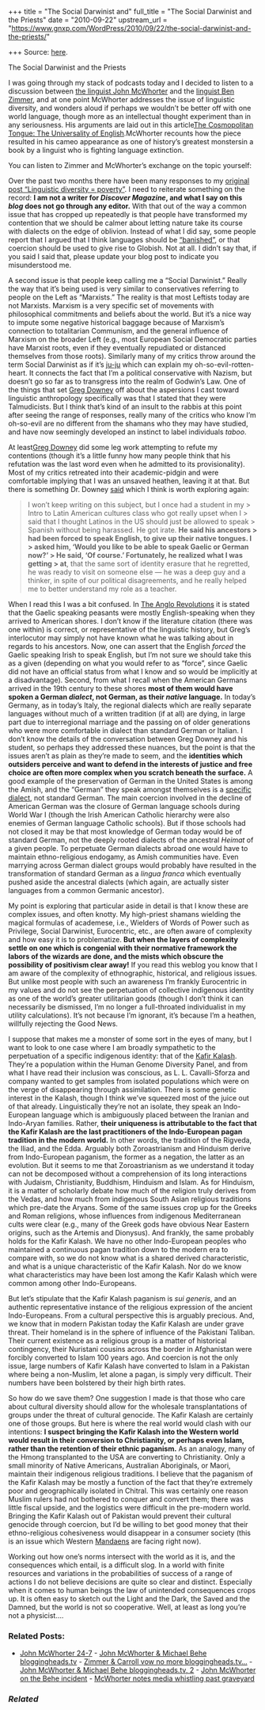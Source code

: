 +++
title = "The Social Darwinist and"
full_title = "The Social Darwinist and the Priests"
date = "2010-09-22"
upstream_url = "https://www.gnxp.com/WordPress/2010/09/22/the-social-darwinist-and-the-priests/"

+++
Source: [here](https://www.gnxp.com/WordPress/2010/09/22/the-social-darwinist-and-the-priests/).

The Social Darwinist and the Priests

I was going through my stack of podcasts today and I decided to listen to a discussion between [the linguist John McWhorter](https://en.wikipedia.org/wiki/John_McWhorter) and the [linguist Ben Zimmer](https://en.wikipedia.org/wiki/Ben_Zimmer), and at one point McWhorter addresses the issue of linguistic diversity, and wonders aloud if perhaps we wouldn’t be better off with one world language, though more as an intellectual thought experiment than in any seriousness. His arguments are laid out in this article[The Cosmopolitan Tongue: The Universality of English](http://www.worldaffairsjournal.org/articles/2009-Fall/full-McWhorter-Fall-2009.html).McWhorter recounts how the piece resulted in his cameo appearance as one of history’s greatest monstersin a book by a linguist who is fighting language extinction.

You can listen to Zimmer and McWhorter’s exchange on the topic yourself:

  
Over the past two months there have been many responses to my [original post “Linguistic diversity = poverty”](http://blogs.discovermagazine.com/gnxp/2010/07/linguistic-diversity-poverty/). I need to reiterate something on the record: **I am not a writer for *Discover Magazine*, and what I say on this *blog* does not go through any editor.** With that out of the way a common issue that has cropped up repeatedly is that people have transformed my contention that we should be calmer about letting nature take its course with dialects on the edge of oblivion. Instead of what I did say, some people report that I argued that I think languages should be [“banished”](http://www.theworld.org/2010/08/04/how-do-say-refudiate-in-belgian/), or that coercion should be used to give rise to Globish. Not at all. I didn’t say that, if you said I said that, please update your blog post to indicate you misunderstood me.

A second issue is that people keep calling me a “Social Darwinist.” Really the way that it’s being used is very similar to conservatives referring to people on the Left as “Marxists.” The reality is that most Leftists today are not Marxists. Marxism is a very specific set of movements with philosophical commitments and beliefs about the world. But it’s a nice way to impute some negative historical baggage because of Marxism’s connection to totalitarian Communism, and the general influence of Marxism on the broader Left (e.g., most European Social Democratic parties have Marxist roots, even if they eventually repudiated or distanced themselves from those roots). Similarly many of my critics throw around the term Social Darwinist as if it’s [ju-ju](https://en.wikipedia.org/wiki/Juju) which can explain my oh-so-evil-rotten-heart. It connects the fact that I’m a political conservative with Nazism, but doesn’t go so far as to transgress into the realm of Godwin’s Law. One of the things that set [Greg Downey](http://neuroanthropology.net/2010/07/25/language-extinction-aint-no-big-thing/) off about the aspersions I cast toward linguistic anthropology specifically was that I stated that they were Talmudicists. But I think that’s kind of an insult to the rabbis at this point after seeing the range of responses, really many of the critics who know I’m oh-so-evil are no different from the shamans who they may have studied, and have now seemingly developed an instinct to label individuals *taboo*.

At least[Greg Downey](http://neuroanthropology.net/2010/07/25/language-extinction-aint-no-big-thing/) did some leg work attempting to refute my contentions (though it’s a little funny how many people think that his refutation was the last word even when he admitted to its provisionality). Most of my critics retreated into their academic-pidgin and were comfortable implying that I was an unsaved heathen, leaving it at that. But there is something Dr. Downey [said](http://neuroanthropology.net/2010/07/25/language-extinction-aint-no-big-thing/#comment-13009) which I think is worth exploring again:

> I won’t keep writing on this subject, but I once had a student in my > Intro to Latin American cultures class who got really upset when I > said that I thought Latinos in the US should just be allowed to speak > Spanish without being harassed. He got irate. **He said his ancestors > had been forced to speak English, to give up their native tongues. I > asked him, ‘Would you like to be able to speak Gaelic or German now?’ > He said, ‘Of course.’ Fortunately, he realized what I was getting > at**, that the same sort of identity erasure that he regretted, he was ready to visit on someone else — he was a deep guy and a thinker, in spite of our political disagreements, and he really helped me to better understand my role as a teacher.

When I read this I was a bit confused. In [The Anglo Revolutions](http://blogs.discovermagazine.com/gnxp/2010/07/the-anglo-revolutions/) it is stated that the Gaelic speaking peasants were mostly English-speaking when they arrived to American shores. I don’t know if the literature citation (there was one within) is correct, or representative of the linguistic history, but Greg’s interlocutor may simply not have known what he was talking about in regards to his ancestors. Now, one can assert that the English *forced* the Gaelic speaking Irish to speak English, but I’m not sure we should take this as a given (depending on what you would refer to as “force”, since Gaelic did not have an official status from what I know and so would be implicitly at a disadvantage). Second, from what I recall when the American Germans arrived in the 19th century to these shores **most of them would have spoken a German *dialect*, not German, as their *native* language.** In today’s Germany, as in today’s Italy, the regional dialects which are really separate languages without much of a written tradition (if at all) are dying, in large part due to interregional marriage and the passing on of older generations who were more comfortable in dialect than standard German or Italian. I don’t know the details of the conversation between Greg Downey and his student, so perhaps they addressed these nuances, but the point is that the issues aren’t as plain as they’re made to seem, and the **identities which outsiders perceive and want to defend in the interests of justice and free choice are often more complex when you scratch beneath the surface.** A good example of the preservation of German in the United States is among the Amish, and the “German” they speak amongst themselves is a [specific dialect](https://en.wikipedia.org/wiki/Pennsylvania_German_language#Comparison_to_Standard_German), not standard German. The main coercion involved in the decline of American German was the closure of German language schools during World War I (though the Irish American Catholic hierarchy were also enemies of German language Catholic schools). But if those schools had not closed it may be that most knowledge of German today would be of standard German, not the deeply rooted dialects of the ancestral *Heimat* of a given people. To perpetuate German dialects abroad one would have to maintain ethno-religious endogamy, as Amish communities have. Even marrying across German dialect groups would probably have resulted in the transformation of standard German as a *lingua franca* which eventually pushed aside the ancestral dialects (which again, are actually sister languages from a common Germanic ancestor).

My point is exploring that particular aside in detail is that I know these are complex issues, and often knotty. My high-priest shamans wielding the magical formulas of academese, i.e., Wielders of Words of Power such as Privilege, Social Darwinist, Eurocentric, etc., are often aware of complexity and how easy it is to problematize. **But when the layers of complexity settle on one which is congenial with their normative framework the labors of the wizards are done, and the mists which obscure the possibility of positivism clear away!** If you read this weblog you know that I am aware of the complexity of ethnographic, historical, and religious issues. But unlike most people with such an awareness I’m frankly Eurocentric in my values and do not see the perpetuation of collective indigenous identity as one of the world’s greater utilitarian goods (though I don’t think it can necessarily be dismissed, I’m no longer a full-throated individualist in my utility calculations). It’s not because I’m ignorant, it’s because I’m a heathen, willfully rejecting the Good News.

I suppose that makes me a monster of some sort in the eyes of many, but I want to look to one case where I am broadly sympathetic to the perpetuation of a specific indigenous identity: that of the [Kafir Kalash](https://en.wikipedia.org/wiki/Kalash). They’re a population within the Human Genome Diversity Panel, and from what I have read their inclusion was conscious, as L. L. Cavalli-Sforza and company wanted to get samples from isolated populations which were on the verge of disappearing through assimilation. There is some genetic interest in the Kalash, though I think we’ve squeezed most of the juice out of that already. Linguistically they’re not an isolate, they speak an Indo-European language which is ambiguously placed between the Iranian and Indo-Aryan families. Rather, **their uniqueness is attributable to the fact that the Kafir Kalash are the last practitioners of the Indo-European pagan tradition in the modern world.** In other words, the tradition of the Rigveda, the Iliad, and the Edda. Arguably both Zoroastrianism and Hinduism derive from Indo-European paganism, the former as a negation, the latter as an evolution. But it seems to me that Zoroastrianism as we understand it today can not be decomposed without a comprehension of its long interactions with Judaism, Christianity, Buddhism, Hinduism and Islam. As for Hinduism, it is a matter of scholarly debate how much of the religion truly derives from the Vedas, and how much from indigenous South Asian religious traditions which pre-date the Aryans. Some of the same issues crop up for the Greeks and Roman religions, whose influences from indigenous Mediterranean cults were clear (e.g., many of the Greek gods have obvious Near Eastern origins, such as the Artemis and Dionysus). And frankly, the same probably holds for the Kafir Kalash. We have no other Indo-European peoples who maintained a continuous pagan tradition down to the modern era to compare with, so we do not know what is a shared derived characteristic, and what is a unique characteristic of the Kafir Kalash. Nor do we know what characteristics may have been lost among the Kafir Kalash which were common among other Indo-Europeans.

But let’s stipulate that the Kafir Kalash paganism is *sui generis*, and an authentic representative instance of the religious expression of the ancient Indo-Europeans. From a cultural perspective this is arguably precious. And, we know that in modern Pakistan today the Kafir Kalash are under grave threat. Their homeland is in the sphere of influence of the Pakistani Taliban. Their current existence as a religious group is a matter of historical contingency, their Nuristani cousins across the border in Afghanistan were forcibly converted to Islam 100 years ago. And coercion is not the only issue, large numbers of Kafir Kalash have converted to Islam in a Pakistan where being a non-Muslim, let alone a pagan, is simply very difficult. Their numbers have been bolstered by their high birth rates.

So how do we save them? One suggestion I made is that those who care about cultural diversity should allow for the wholesale transplantations of groups under the threat of cultural genocide. The Kafir Kalash are certainly one of those groups. But here is where the real world would clash with our intentions: **I suspect bringing the Kafir Kalash into the Western world would result in their conversion to Christianity, or perhaps even Islam, rather than the retention of their ethnic paganism.** As an analogy, many of the Hmong transplanted to the USA are converting to Christianity. Only a small minority of Native Americans, Australian Aboriginals, or Maori, maintain their indigenous religious traditions. I believe that the paganism of the Kafir Kalash may be mostly a function of the fact that they’re extremely poor and geographically isolated in Chitral. This was certainly one reason Muslim rulers had not bothered to conquer and convert them; there was little fiscal upside, and the logistics were difficult in the pre-modern world. Bringing the Kafir Kalash out of Pakistan would prevent their cultural genocide through coercion, but I’d be willing to bet good money that their ethno-religious cohesiveness would disappear in a consumer society (this is an issue which Western [Mandaens](https://en.wikipedia.org/wiki/Mandaeism#War_in_Iraq_and_diaspora) are facing right now).

Working out how one’s norms intersect with the world as it is, and the consequences which entail, is a difficult slog. In a world with finite resources and variations in the probabilities of success of a range of actions I do not believe decisions are quite so clear and distinct. Especially when it comes to human beings the law of unintended consequences crops up. It is often easy to sketch out the Light and the Dark, the Saved and the Damned, but the world is not so cooperative. Well, at least as long you’re not a physicist….

### Related Posts:

- [John McWhorter
  24-7](https://www.gnxp.com/WordPress/2006/01/06/john-mcwhorter-24-7/) - [John McWhorter & Michael Behe
  bloggingheads.tv](https://www.gnxp.com/WordPress/2009/08/28/john-mcwhorter-michael-behe-bloggingheads-tv/) - [Zimmer & Carroll vow no more
  bloggingheads.tv…](https://www.gnxp.com/WordPress/2009/09/01/zimmer-carroll-vow-no-more-bloggingheads-tv-appearances/) - [John McWhorter & Michael Behe bloggingheads.tv,
  2](https://www.gnxp.com/WordPress/2009/08/28/john-mcwhorter-michael-behe-bloggingheads-tv-2/) - [John McWhorter on the Behe
  incident](https://www.gnxp.com/WordPress/2009/11/09/john-mcwhorter-on-the-behe-incident/) - [McWhorter notes media whistling past
  graveyard](https://www.gnxp.com/WordPress/2009/05/16/mcwhorter-notes-media-whistling-past-graveyard/)

### *Related*

[](https://www.addtoany.com/add_to/facebook?linkurl=https%3A%2F%2Fwww.gnxp.com%2FWordPress%2F2010%2F09%2F22%2Fthe-social-darwinist-and-the-priests%2F&linkname=The%20Social%20Darwinist%20and%20the%20Priests "Facebook")[](https://www.addtoany.com/add_to/twitter?linkurl=https%3A%2F%2Fwww.gnxp.com%2FWordPress%2F2010%2F09%2F22%2Fthe-social-darwinist-and-the-priests%2F&linkname=The%20Social%20Darwinist%20and%20the%20Priests "Twitter")[](https://www.addtoany.com/add_to/email?linkurl=https%3A%2F%2Fwww.gnxp.com%2FWordPress%2F2010%2F09%2F22%2Fthe-social-darwinist-and-the-priests%2F&linkname=The%20Social%20Darwinist%20and%20the%20Priests "Email")[](https://www.addtoany.com/share)
